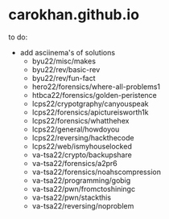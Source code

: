 # carokhan.github.io
to do:
- add asciinema's of solutions
  - byu22/misc/makes
  - byu22/rev/basic-rev
  - byu22/rev/fun-fact
  - hero22/forensics/where-all-problems1
  - htbca22/forensics/golden-peristence
  - lcps22/crypotgraphy/canyouspeak
  - lcps22/forensics/apictureisworth1k
  - lcps22/forensics/whatthehex
  - lcps22/general/howdoyou
  - lcps22/reversing/hackthecode
  - lcps22/web/ismyhouselocked
  - va-tsa22/crypto/backupshare
  - va-tsa22/forensics/a2pr6
  - va-tsa22/forensics/noahscompression
  - va-tsa22/programming/gobig
  - va-tsa22/pwn/fromctoshiningc
  - va-tsa22/pwn/stackthis
  - va-tsa22/reversing/noproblem
